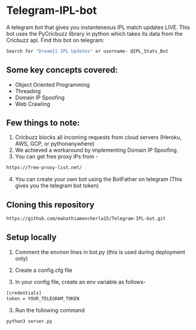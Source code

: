 # Telegram-IPL-bot

A telegram bot that gives you instanteneous IPL match updates LIVE. 
This bot uses the PyCricbuzz library in python which takes its data from the Cricbuzz api. 
Find this bot on telegram: 
```bash
Search for "Dream11 IPL Updates" or username- @IPL_Stats_Bot
```

## Some key concepts covered:
- Object Oriented Programming
- Threading
- Domain IP Spoofing
- Web Crawling

## Few things to note:
1. Cricbuzz blocks all incoming requests from cloud servers (Heroku, AWS, GCP, or pythonanywhere)
2. We achieved a workaround by implementing Domain IP Spoofing.
3. You can get free proxy IPs from - 
```bash
https://free-proxy-list.net/
```
4. You can create your own bot using the BotFather on telegram (This gives you the telegram bot token)

## Cloning this repository
```bash
https://github.com/mahathiamencherla15/Telegram-IPL-bot.git
```

## Setup locally
1. Comment the environ lines in bot.py (this is used during deployment only)

2. Create a config.cfg file

2. In your config file, create an env variable as follows-
```bash
[credentials]
token = YOUR_TELEGRAM_TOKEN
```
3. Run the following command
```bash
python3 server.py
```
